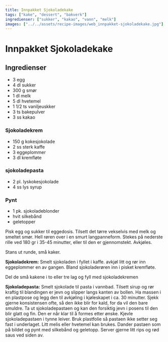 ```yaml
---
title: Innpakket Sjokoladekake
tags: ["kake", "dessert", "bakverk"]
ingredienser: ["sukker", "kakao", "vann", "melk"]
images: ["../../assets/recipe-images/web_innpakket-sjokoladekake.jpg"]
---
```


# Innpakket Sjokoladekake

## Ingredienser

- 3 egg
- 4 dl sukker
- 300 g smør
- 1 dl melk
- 5 dl hvetemel
- 1 1/2 ts vaniljeuskker
- 3 ts bakepulver
- 3 ss kakao

### Sjokoladekrem

- 150 g kokesjokolade
- 2 ss sterk kaffe
- 3 eggeplommer
- 3 dl kremfløte

### sjokoladepasta

- 2 pl. lyskokesjokolade
- 4 ss lys syrup

### Pynt

- 1 pk. sjokoladeblonder
- hvit silkebånd
- geletopper

Pisk egg og sukker til eggedosis. Tilsett det tørre vekselvis med melk og smeltet smør. Hell røren over i en smurt langpanneform. Stekes på nederste rille ved 180 gr i 35-45 minutter, eller til den er gjennomstekt. Avkjøles.

Stans ut runde, små kaker.

**Sjokoladekrem:** Smelt sjokoladen i fyllet i kaffe. avkjøl litt og rør inn eggeplommer en av gangen. Bland sjokoladerøren inn i pisket kremfløte.

Del de små kakene i to eller tre lag og fyll med sjokoladekremen

**Sjokoladepasta:** Smelt sjokolade til pasta i vannbad. Tilsett sirup og rør kraftig til blandingen er jevn og slipper langs kanten av bollen. Ha massen i en plastpose og legg den til avkjøling i kjøleskapet i ca. 30 minutter. Sjekk gjerne konsistensen ofte, så den ikke blir for kald, for da vil den bare smuldre. Ta ut sjokoladepastaen og kan den forsiktig jevn i posens til den blir glatt og fin. Den er når klar til å formes etter ønske. Kjevle sjokoladepastaen i tynne leiver. Bruk plastfolie så pastaen ikke setter seg fast i underlaget. Litt melis eller hvetemel kan brukes. Dander pastaen som på bildet og pynt med silkebånd og geletopp. Server gjerne litt rips og rød saus ved siden av.

